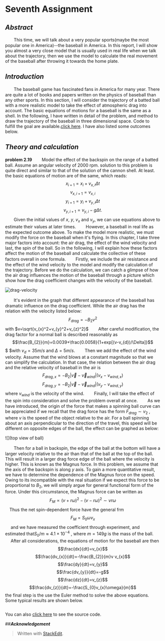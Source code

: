 # Seventh Assignment

## ***Abstract***
　　This time, we will talk about a very popular sports(maybe the most popular one in America)--the baseball in America. In this report,  I will show you almost a very close model that is usually used in real life when we talk about the trajectory, then we use the model to calculate the real movement of the baseball after throwing it towards the home plate.

## ***Introduction***
　　The baseball game has fascinated fans in America for many year. There are quite a lot of books and papers written on the physics of baseball than any other sports. In this section, I will consider the trajectory of a batted ball with a more realistic model to take the effect of atmospheric drag into account. The basic equations of motions for a baseball is the same as a shell. In the following, I have written in detail of the problem, and  method to draw the trajectory of the baseball in three dimensional space. Code to fulfill the goal are available.[click here](). I have also listed some outcomes below.

## ***Theory and calculation***
**problem 2.19**
　　Model the effect of the backspin on the range of a batted ball. Assume an angular velocity of 2000 rpm.
solution to this problem is quite direct and similar to that of the solution of the cannon shell. At least. the basic equations of motion are of the same, which reads:
$$x_{i+1}=x_{i}+v_{x,i}\Delta t$$$$v_{x,i+1}=v_{x,i}$$$$y_{i+1}=y_{i}+v_{y,i}\Delta t$$$$v_{y,i+1}=v_{y,i}-g\Delta t.$$ 　　Given the initial values of $x$, $y$, $v_{x}$ and $v_{y}$, we can use equations above to estimate their values at later times.
　　However, a baseball in real life as the expected outcome above. To make the model more realistic, we must modify the force on the baseball when it's flying. In this chapter, I take three major factors into account: the air drag, the effect of the wind velocity and last, the spin of the ball. So in the following, I will explain how these factors affect the motion of the baseball and calculate the collective of these factors overall in one formula.
　　Firstly, we include the air resistance and the effect of the wind velocity to the model and modify the calculation of the trajectory.  Before we do the calculation, we can catch a glimpse of how the air drag influences the motion of the baseball through a picture which show how the drag coefficient changes with the velocity of the baseball.

![drag-velocity]()

　　It's evident in the graph that different appearance of the baseball has dramatic influence on the drag coefficient. While the air drag has the relation with the velocity listed below:
$$F_{drag}=-B_{2}v^2$$
with $v=\sqrt{v_{x}^2+v_{y}^2+v_{z}^2}$
　　After careful modification, the drag factor for a normal ball is described reasonably as 
$$\frac{B_{2}}{m}=0.0039+\frac{0.0058}{1+exp[(v-v_{d})/\Delta]}$$$
$with $v_{d}=35m/s$ and $\Delta=5m/s$.
　　Then we add the effect of the wind velocity. Assume that the wind blows at a constant magnitude so that we can simplify the calculation. In that case, the relation between the air drag and the relative velocity of baseball in the air is 
$$F_{drag,x}=-B_{2}\left |\overrightarrow{v}-\overrightarrow{v}_{wind}\right |(v_{x}-v_{wind,x})$$$$F_{drag,y}=-B_{2}\left |\overrightarrow{v}-\overrightarrow{v}_{wind}\right |(v_{y}-v_{wind,y})$$where $v_{wind}$ is the velocity of the wind.
　　Finally, I will take the effect of the spin into consideration and solve the problem overall at once.
　　As we have introduced, the origin of the force that makes a spinning ball curve can be appreciated if we recall that the drag force has the form $F_{drag}\sim v_{2}$ , where $v$ is the speed of the object relative to the air. For a ball spinning about an axis perpendicular to the direction of the travel, this speed will be different on opposite edges of the ball, the effect can be graphed as below:

![](top view of ball)

　　Then for a ball in backspin, the edge of the ball at the bottom will have a larger velocity relative to the air than that of the ball at the top of the ball. This will result in a larger drag force edge of the ball where the velocity is higher. This is known as the Magnus force. In this problem, we assume that the axis of the backspin is along $y$ axis. To gain a more quantitative result, we have to determine the dependence of the Magnus force on the speed. Owing to its incompatible with the real situation if we expect this force to be proportional to $B_{2}$, we will simply argue for general functional form of the force. Under this circumstance, the Magnus force can be written as 
$$F_{M}\propto (v+r\omega)^{2}-(v-r\omega)^{2} \sim vr\omega$$
　Thus the net spin-dependent force have the general frm 
　$$F_{M}=S_{0}\omega v_{x}$$
　 and we have measured the coefficient through experiment,  and estimated that$S_{0}/m \approx 4.1 \times 10^{-4}$ , where $m=149g$ is the mass of the ball.
　 After all considerations, the equations of motion for the baseball are then
$$\frac{dx}{dt}=v_{x}$$ $$\frac{dv_{x}}{dt}=-\frac{B_{2}}{m}v v_{x}$$$$\frac{dy}{dt}=v_{y}$$$$\frac{dv_{y}}{dt}=-g$$$$\frac{dz}{dt}=v_{z}$$$$\frac{dv_{z}}{dt}=-\frac{S_{0}v_{x}\omega}{m}$$
the final step is the use the Euler method to solve the above equations. Some typical results are shown below.

![]()


You can also [click here]() to see the source code.
 
##***Acknowledgement***



> Written with [StackEdit](https://stackedit.io/).
